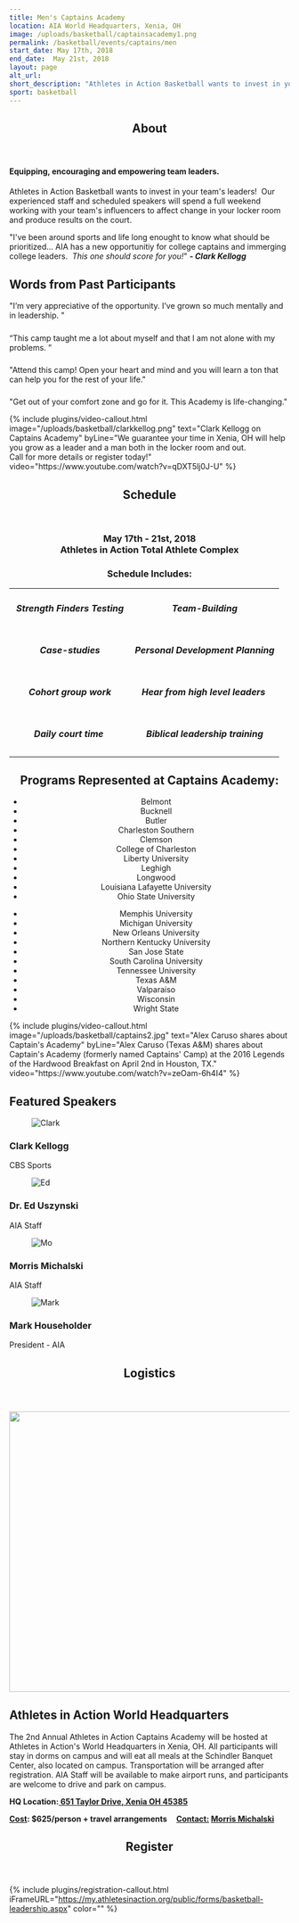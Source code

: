 ```yaml
---
title: Men's Captains Academy
location: AIA World Headquarters, Xenia, OH
image: /uploads/basketball/captainsacademy1.png
permalink: /basketball/events/captains/men
start_date: May 17th, 2018
end_date:  May 21st, 2018
layout: page
alt_url: 
short_description: "Athletes in Action Basketball wants to invest in your team's leaders! Our experienced staff and scheduled speakers will spend a full weekend working with your team's influencers to affect change in your locker room and produce results on the court."
sport: basketball
---
```


<div class="row">
<div class=" span-12 cell" id="about">
<section class="section" id="about"><header class="section-header container text-center"><h2 class="section-title first-color" data-title="About">About</h2></header></section>
</div></div>
<div class="row">
<div class=" span-12 cell">
<div class="container"><h4><strong>Equipping, encouraging and empowering team leaders.</strong></h4>
<h4></h4>
<p>Athletes in Action Basketball wants to invest in your team's leaders! &nbsp;Our experienced staff and scheduled speakers will spend a full weekend working with your team's influencers to affect change in your locker room and produce results on the court.</p>
<p><span>"I've been around sports and life long enought to know what should be prioritized... AIA has a new opportunitiy for college captains and immerging college leaders. &nbsp;</span><em>This one should score for you!</em><span>" </span><em><strong>- Clark Kellogg<br /></strong></em></p>
</div>
<div class=" span-12 cell">
<div class="mt20">
<div class="container">
<h2 class="title text-center mb30">Words from Past Participants&nbsp;</h2>
<div class="row">
<div class="col-md-6">
<div class="testimonial wow zoomIn animated" style="visibility: visible; animation-name: zoomIn;">
<div class="testimonial-content">
<p>"<span>I&rsquo;m very appreciative of the opportunity. I&rsquo;ve grown so much mentally and in leadership.</span> "</p>
<h5></h5>
</div>
<!-- End .testimonial-content --></div>
<!-- End .testimonial --></div>
<!-- End .col-md-6 -->
<div class="col-md-6">
<div class="testimonial reverse wow zoomIn animated" data-wow-delay="0.2s" style="visibility: visible; animation-delay: 0.2s; animation-name: zoomIn;">
<div class="testimonial-content">
<p>&ldquo;<span>This camp taught me a lot about myself and that I am not alone with my problems. </span>&rdquo;</p>
<h5></h5>
</div>
<!-- End .testimonial-content --></div>
<!-- End .testimonial --></div>
<!-- End .col-md-6 --></div>
<!-- End .row -->
<div class="row">
<div class="col-md-6">
<div class="testimonial wow zoomIn animated" style="visibility: visible; animation-name: zoomIn;">
<div class="testimonial-content">
<p>"<span>Attend this camp! Open your heart and mind and you will learn a ton that can help you for the rest of your life.</span>"</p>
<h5></h5>
</div>
<!-- End .testimonial-content --></div>
<!-- End .testimonial --></div>
<!-- End .col-md-6 -->
<div class="col-md-6">
<div class="testimonial reverse wow zoomIn animated" data-wow-delay="0.2s" style="visibility: visible; animation-delay: 0.2s; animation-name: zoomIn;">
<div class="testimonial-content">
<p>"<span>Get out of your comfort zone and go for it. This Academy is life-changing.</span>"</p>
</div>
</div>
</div>
</div>
</div>
</div>
</div>

<div class="mb30"><div class="mb35 mb20-xs"></div>
<!-- space -->
{% include plugins/video-callout.html image="/uploads/basketball/clarkkellog.png" text="Clark Kellogg on Captains Academy" byLine="We guarantee your time in Xenia, OH will help you grow as a leader and a man both in the locker room and out.<br /> Call for more details or register today!" video="https://www.youtube.com/watch?v=qDXT5lj0J-U" %}
<!-- space -->
</div>
<div class="row">
<div class=" span-12 cell" id="schedule">
<header class="section-header container text-center">
<h2 class="section-title first-color" data-title="Schedule">Schedule</h2>
</header>
</div></div>
<div class="row">
<div class=" span-12 cell">
<h3 style="text-align: center;">May 17th - 21st, 2018<br />Athletes in Action Total Athlete Complex</h3>
<h3 style="text-align: center;"><strong>Schedule Includes:</strong></h3>
<center>
<table>
<tbody>
<tr>
<td style="text-align: center;">
<h5>&nbsp;Strength Finders Testing</h5>
</td>
<td style="text-align: center;">
<h5>&nbsp;Team-Building</h5>
</td>
</tr>
<tr>
<td style="text-align: center;">
<h5>&nbsp;Case-studies</h5>
</td>
<td style="text-align: center;">
<h5>&nbsp;Personal Development Planning</h5>
</td>
</tr>
<tr>
<td style="text-align: center;">
<h5>&nbsp;Cohort group work</h5>
</td>
<td style="text-align: center;">
<h5>Hear from high level leaders</h5>
</td>
</tr>
<tr>
<td style="text-align: center;">
<h5>Daily court time</h5>
</td>
<td style="text-align: center;">
<h5>&nbsp;Biblical leadership training</h5>
</td>
</tr>
</tbody>
</table>
</center>

<div class="container"><h2 style="text-align: center;">Programs Represented at Captains Academy:</h2>
<div class="row">
<div class="col-md-6">
<ul style="text-align: center;">
<li>Belmont</li>
<li>Bucknell</li>
<li>Butler</li>
<li>Charleston Southern</li>
<li>Clemson</li>
<li>College of Charleston</li>
<li>Liberty University</li>
<li>Leghigh</li>
<li>Longwood</li>
<li>Louisiana Lafayette University</li>
<li>Ohio State University</li>
</ul>
</div>
<!------ Page Break and speration -------->
<div class="col-md-6">
<ul style="text-align: center;">
<li>Memphis University</li>
<li>Michigan University</li>
<li>New Orleans University</li>
<li>Northern Kentucky University</li>
<li>San Jose State</li>
<li>South Carolina University</li>
<li>Tennessee University</li>
<li>Texas A&amp;M</li>
<li>Valparaiso</li>
<li>Wisconsin</li>
<li>Wright State</li>
</ul>
</div>
</div>
</div>
<div class="mb35 mb20-xs"></div>
<!-- space -->
{% include plugins/video-callout.html image="/uploads/basketball/captains2.jpg" text="Alex Caruso shares about Captain's Academy" byLine="Alex Caruso (Texas A&amp;M) shares about Captain's Academy (formerly named Captains' Camp) at the 2016 Legends of the Hardwood Breakfast on April 2nd in Houston, TX." video="https://www.youtube.com/watch?v=zeOam-6h4I4" %}


<div class="mb30"><div class="mb50"></div>
<!--space -->
<div id="team-page-container" class="bg-lightergray">
<div class="mb10"></div>
<!-- space -->
<h2 class="title text-center mb30">Featured <span class="light first-color">Speakers</span></h2>
<div class="container mb30">
<div class="row">
<div class="col-md-3 col-xs-6 team-member-container">
<div class="team-member team-animate-social text-center">
<figure><img src="/uploads/basketball/clarkkellogg16.jpg" alt="Clark" class="img-responsive" /> <figcaption> </figcaption></figure>
<h3>Clark Kellogg</h3>
<p class="member-desc">CBS Sports</p>
</div>
<!-- End .team-member --></div>
<!-- End .member-container -->
<div class="col-md-3 col-xs-6 team-member-container">
<div class="team-member team-animate-social text-center">
<figure><img src="/uploads/basketball/ed-uszynski.jpg" alt="Ed" class="img-responsive" /> <figcaption> </figcaption></figure>
<h3>Dr. Ed Uszynski</h3>
<p class="member-desc">AIA Staff</p>
</div>
<!-- End .team-member --></div>
<!-- End .member-container -->
<div class="col-md-3 col-xs-6 team-member-container">
<div class="team-member team-animate-social text-center">
<figure><img src="/uploads/basketball/3M_profile_picture.jpg" alt="Mo" class="img-responsive" /> <figcaption> </figcaption></figure>
<h3>Morris Michalski</h3>
<p class="member-desc">AIA Staff</p>
</div>
<!-- End .team-member --></div>
<!-- End .member-container -->
<div class="col-md-3 col-xs-6 team-member-container">
<div class="team-member team-animate-social text-center">
<figure><img src="/uploads/basketball/mark-profile.jpg" alt="Mark" class="img-responsive" /> <figcaption> </figcaption></figure>
<h3>Mark Householder</h3>
<p class="member-desc">President - AIA</p>
</div>
</div>
</div>
</div>
</div>
<!-- End #content -->
</div></div></div>
<div class="row">
<div class=" span-12 cell" id="logistics">
<header class="section-header container text-center">
<h2 class="section-title first-color" data-title="Logistics">Logistics</h2>
</header>
</div></div>
<div class="row fullwidth">
<div class=" span-12 cell">
<p><img width="1721" height="503" alt="" src="/uploads/basketball/xenia-map.png" class="img-responsive" /></p>

<div class="container mb20"><h2 class="title text-mb30">Athletes in Action <span class="light first-color">World Headquarters</span></h2>
<p>The 2nd Annual Athletes in Action Captains Academy will be hosted at Athletes in Action's World Headquarters in Xenia, OH. All participants will stay in dorms on campus and will eat all meals at the Schindler Banquet Center, also located on campus. Transportation will be arranged after registration. AIA Staff will be available to make airport runs, and participants are welcome to drive and park on campus.&nbsp;</p>
<p><strong><span style="text-decoration: underline;"></span></strong></p>
<p><strong>HQ Location:<span style="text-decoration: underline;"><span> 651 Taylor Drive, Xenia OH 45385</span></span></strong></p>
<p><strong><span style="text-decoration: underline;"></span></strong></p>
<p><strong><span style="text-decoration: underline;">Cost</span>: $625/person + travel arrangements &nbsp; &nbsp;&nbsp;<span style="text-decoration: underline;">Contact:</span>&nbsp;<a href="mailto:morris.michalski@athletesinaction.org">Morris Michalski</a></strong></p>
<p></p>
</div></div></div>
<div class="row">
<div class=" span-12 cell" id="register">
<header class="section-header container text-center">
<h2 class="section-title first-color" data-title="Register">Register</h2>
</header>
</div></div>

{% include plugins/registration-callout.html iFrameURL="https://my.athletesinaction.org/public/forms/basketball-leadership.aspx" color="" %}

<div class="mb40"></div>
